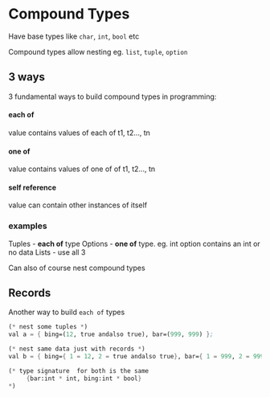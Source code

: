 # Compound Types

Have base types like `char`, `int`, `bool` etc

Compound types allow nesting eg. `list`, `tuple`, `option`

## 3 ways

3 fundamental ways to build compound types in programming:

#### each of

value contains values of each of t1, t2..., tn

#### one of

value contains values of one of of t1, t2..., tn

#### self reference

value can contain other instances of itself

### examples

Tuples - **each of** type
Options - **one of** type. eg. int option contains an int or no data
Lists - use all 3

Can also of course nest compound types

## Records

Another way to build `each of` types

```scheme
(* nest some tuples *)
val a = { bing=(12, true andalso true), bar=(999, 999) };

(* nest same data just with records *)
val b = { bing={ 1 = 12, 2 = true andalso true}, bar={ 1 = 999, 2 = 999} };

(* type signature  for both is the same
     {bar:int * int, bing:int * bool}
*)
```
